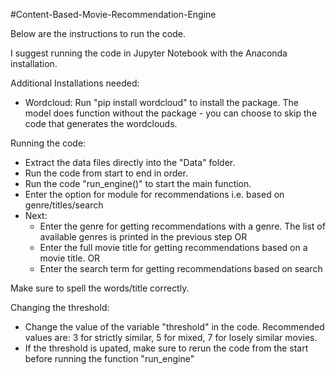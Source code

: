 #Content-Based-Movie-Recommendation-Engine 

Below are the instructions to run the code.

I suggest running the code in Jupyter Notebook with the Anaconda installation.

Additional Installations needed:

- Wordcloud: Run "pip install wordcloud" to install the package. The model does function without the package - you can choose to skip the code that generates the wordclouds.

Running the code:
- Extract the data files directly into the "Data" folder. 
- Run the code from start to end in order.
- Run the code "run_engine()" to start the main function.
- Enter the option for module for recommendations i.e. based on genre/titles/search
- Next:
	- Enter the genre for getting recommendations with a genre. The list of available genres is printed in the previous step
	OR
	- Enter the full movie title for getting recommendations based on a movie title.
	OR
	- Enter the search term for getting recommendations based on search

Make sure to spell the words/title correctly.

Changing the threshold:
- Change the value of the variable "threshold" in the code. Recommended values are: 3 for strictly similar, 5 for mixed, 7 for losely similar movies.
- If the threshold is upated, make sure to rerun the code from the start before running the function "run_engine"

